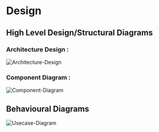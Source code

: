 # Design

## High Level Design/Structural Diagrams
### Architecture Design :
![Architecture-Design](https://github.com/KarishmaSavant/LTTS_MiniProject/blob/main/2_Architecture/Structure%20Diagrams/Structural1.jpeg)
### Component Diagram :
![Component-Diagram](https://github.com/KarishmaSavant/LTTS_MiniProject/blob/main/2_Architecture/Structure%20Diagrams/Structural2.jpeg)

## Behavioural Diagrams
![Usecase-Diagram](https://github.com/KarishmaSavant/LTTS_MiniProject/blob/main/2_Architecture/Behavior%20Diagrams/Behavioural1.jpeg)
